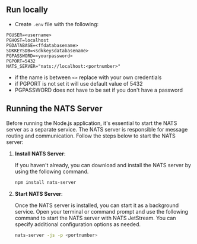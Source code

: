 ## Run locally

- Create `.env` file with the following:

```
PGUSER=<username>
PGHOST=localhost
PGDATABASE=<ffdatabasename>
SDKKEYSDB=<sdkkeysdatabasename>
PGPASSWORD=<yourpassword>
PGPORT=5432
NATS_SERVER="nats://localhost:<portnumber>"
```

- if the name is between `<>` replace with your own credentials
- if PGPORT is not set it will use default value of 5432
- PGPASSWORD does not have to be set if you don't have a password

## Running the NATS Server

Before running the Node.js application, it's essential to start the NATS server as a separate service. The NATS server is responsible for message routing and communication. Follow the steps below to start the NATS server:

1. **Install NATS Server**:

   If you haven't already, you can download and install the NATS server by using the following command.

   ```bash
   npm install nats-server
   ```

2. **Start NATS Server**:

   Once the NATS server is installed, you can start it as a background service. Open your terminal or command prompt and use the following command to start the NATS server with NATS JetStream. You can specify additional configuration options as needed.

   ```bash
   nats-server -js -p <portnumber>
   ```
